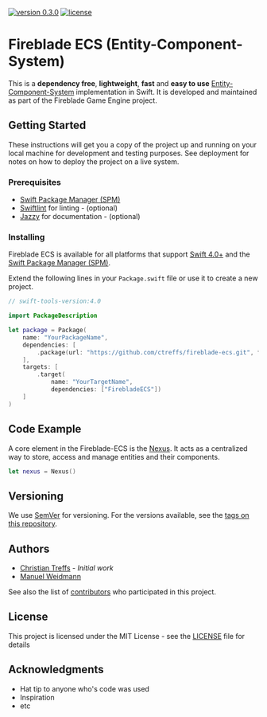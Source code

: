 [![version 0.3.0](https://img.shields.io/badge/version-0.3.0-brightgreen.svg)](https://github.com/ctreffs/fireblade-ecs/releases/tag/v0.3.0)
[![license](https://img.shields.io/github/license/mashape/apistatus.svg)](LICENSE)

# Fireblade ECS (Entity-Component-System)
<!--One Paragraph of project description goes here

A short description of the motivation behind the creation and maintenance of the project. This should explain **why** the project exists.-->

This is a **dependency free**, **lightweight**, **fast** and **easy to use** [Entity-Component-System](https://en.wikipedia.org/wiki/Entity–component–system) implementation in Swift. It is developed and maintained as part of the Fireblade Game Engine project.

## Getting Started

These instructions will get you a copy of the project up and running on your local machine for development and testing purposes. See deployment for notes on how to deploy the project on a live system.

### Prerequisites

* [Swift Package Manager (SPM)](https://github.com/apple/swift-package-manager)
* [Swiftlint](https://github.com/realm/SwiftLint) for linting - (optional)
* [Jazzy](https://github.com/realm/jazzy) for documentation - (optional)

### Installing

Fireblade ECS is available for all platforms that support [Swift 4.0+](https://swift.org/) and the [Swift Package Manager (SPM)](https://github.com/apple/swift-package-manager).

Extend the following lines in your `Package.swift` file or use it to create a new project.

```swift
// swift-tools-version:4.0

import PackageDescription

let package = Package(
    name: "YourPackageName",
    dependencies: [
        .package(url: "https://github.com/ctreffs/fireblade-ecs.git", from: "0.3.0")
    ],
    targets: [
        .target(
            name: "YourTargetName",
            dependencies: ["FirebladeECS"])
    ]
)

```

## Code Example

<!--Show what the library does as concisely as possible, developers should be able to figure out **how** your project solves their problem by looking at the code example. Make sure the API you are showing off is obvious, and that your code is short and concise.-->

A core element in the Fireblade-ECS is the [Nexus](https://en.wiktionary.org/wiki/nexus). It acts as a centralized way to store, access and manage entities and their components.   

```swift
let nexus = Nexus()
```

<!--## Contributing

Please read [CONTRIBUTING.md](https://gist.github.com/PurpleBooth/b24679402957c63ec426) for details on our code of conduct, and the process for submitting pull requests to us.-->

## Versioning

We use [SemVer](http://semver.org/) for versioning. For the versions available, see the [tags on this repository](https://github.com/ctreffs/fireblade-ecs/tags). 

## Authors

* [Christian Treffs](https://github.com/ctreffs) - *Initial work*
* [Manuel Weidmann](https://github.com/vyo)

See also the list of [contributors](https://github.com/ctreffs/fireblade-ecs/project/contributors) who participated in this project.

## License

This project is licensed under the MIT License - see the [LICENSE](LICENSE) file for details

## Acknowledgments

* Hat tip to anyone who's code was used
* Inspiration
* etc
